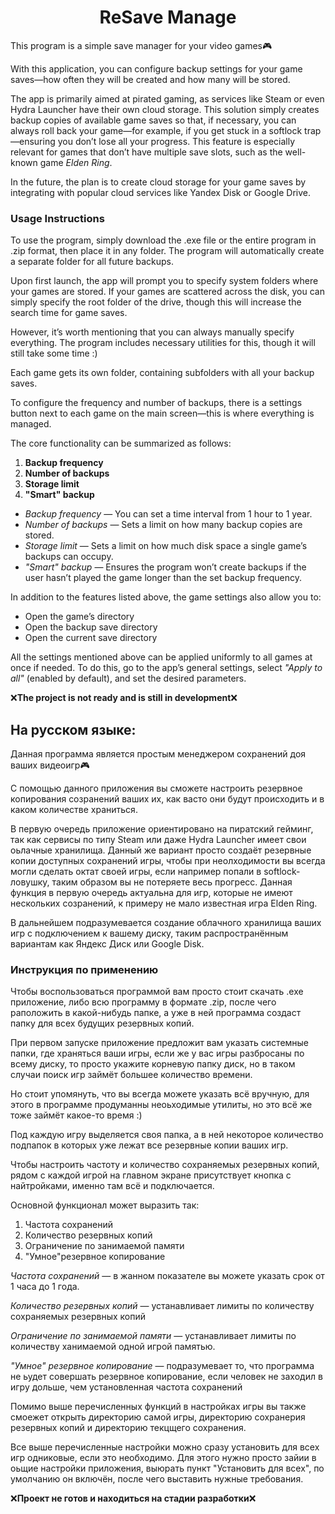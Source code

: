 <h1 align="center">ReSave Manage</h1>
This program is a simple save manager for your video games🎮  

With this application, you can configure backup settings for your game saves—how often they will be created and how many will be stored.  

The app is primarily aimed at pirated gaming, as services like Steam or even Hydra Launcher have their own cloud storage. This solution simply creates backup copies of available game saves so that, if necessary, you can always roll back your game—for example, if you get stuck in a softlock trap—ensuring you don’t lose all your progress. This feature is especially relevant for games that don’t have multiple save slots, such as the well-known game *Elden Ring*.  

In the future, the plan is to create cloud storage for your game saves by integrating with popular cloud services like Yandex Disk or Google Drive.  

### **Usage Instructions**  
To use the program, simply download the .exe file or the entire program in .zip format, then place it in any folder. The program will automatically create a separate folder for all future backups.  

Upon first launch, the app will prompt you to specify system folders where your games are stored. If your games are scattered across the disk, you can simply specify the root folder of the drive, though this will increase the search time for game saves.  

However, it’s worth mentioning that you can always manually specify everything. The program includes necessary utilities for this, though it will still take some time :)  

Each game gets its own folder, containing subfolders with all your backup saves.  

To configure the frequency and number of backups, there is a settings button next to each game on the main screen—this is where everything is managed.  

The core functionality can be summarized as follows:  
1. **Backup frequency**  
2. **Number of backups**  
3. **Storage limit**  
4. **"Smart" backup**  

- *Backup frequency* — You can set a time interval from 1 hour to 1 year.  
- *Number of backups* — Sets a limit on how many backup copies are stored.  
- *Storage limit* — Sets a limit on how much disk space a single game’s backups can occupy.  
- *"Smart" backup* — Ensures the program won’t create backups if the user hasn’t played the game longer than the set backup frequency.  

In addition to the features listed above, the game settings also allow you to:  
- Open the game’s directory  
- Open the backup save directory  
- Open the current save directory  

All the settings mentioned above can be applied uniformly to all games at once if needed. To do this, go to the app’s general settings, select *"Apply to all"* (enabled by default), and set the desired parameters.  

❌**The project is not ready and is still in development**❌ 


<h2>На русском языке:</h2>

Данная программа является простым менеджером сохранений доя ваших видеоигр🎮

С помощью данного приложения вы сможете настроить резервное копирования созранений ваших их, как васто они будут происходить и в каком количестве храниться.

В первую очередь приложение ориентировано на пиратский гейминг, так как сервисы по типу Steam или даже Hydra Launcher имеет свои оьлачные хранилища. Данный же вариант просто создаёт резервные копии доступных сохранений игры, чтобы при неолходимости вы всегда могли сделать октат своей игры, если например попали в softlock-ловушку, таким образом вы не потеряете весь прогресс. Данная функция в первую очередь актуальна для игр, которые не имеют нескольких созранений, к примеру не мало известная игра Elden Ring. 

В дальнейшем подразумевается создание облачного хранилища ваших игр с подключением к вашему диску, таким распространённым вариантам как Яндекс Диск или Google Disk.


<h3>Инструкция по применению</h3>
Чтобы воспользоваться программой вам просто стоит скачать .exe приложение, либо всю программу в формате .zip, после чего раположить в какой-нибудь папке, а уже в ней программа создаст папку для всех будущих резервных копий.

При первом запуске приложение предложит вам указать системные папки, где храняться ваши игры, если же у вас игры разбросаны по всему диску, то просто укажите корневую папку диск, но в таком случаи поиск игр займёт большее количество времени.

Но стоит упомянуть, что вы всегда можете указать всё вручную, для этого в программе продуманны неоьходимые утилиты, но это всё же тоже займёт какое-то время :)

Под каждую игру выделяется своя папка, а в ней некоторое количество подпапок в которых уже лежат все резервные копии ваших игр. 

Чтобы настроить частоту и количество сохраняемых резервных копий, рядом с каждой игрой на главном экране присутствует кнопка с найтройками, именно там всё и подключается.

Основной функционал может выразить так: 
1. Частота сохранений
2. Количество резервных копий
3. Ограничение по занимаемой памяти
4. "Умное"резервное копирование

<i>Частота сохранений</i> — в жанном показателе вы можете указать срок от 1 часа до 1 года.

<i>Количество резервных копий</i> — устанавливает лимиты по количеству сохраняемых резервных копий

<i>Ограничение по занимаемой памяти</i> — устанавливает лимиты по количеству ханимаемой одной игрой памятью. 

<i>"Умное" резервное копирование</i> — подразумевает то, что программа не ьудет совершать резервное копирование, если человек не заходил в игру дольше, чем установленная частота сохранений

Помимо выше перечисленных функций в настройках игры вы также смоежет открыть директорию самой игры, директорию сохранерия резервных копий и директорию текцщего сохранения. 

Все выше перечисленные настройки можно сразу установить для всех игр одниковые, если это необходимо. Для этого нужно просто зайии в оьщие настройки приложения, выюрать пункт "Установить для всех", по умолчанию он включён, после чего выставить нужные требования.

❌**Проект не готов и находиться на стадии разработки**❌

